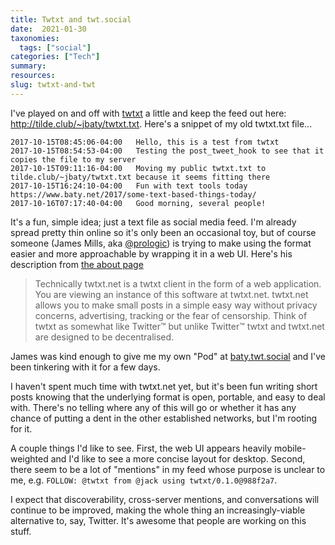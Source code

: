 ```yaml
---
title: Twtxt and twt.social
date:  2021-01-30
taxonomies:
  tags: ["social"]
categories: ["Tech"]
summary: 
resources:
slug: twtxt-and-twt
---
```


I've played on and off with [twtxt](https://github.com/buckket/twtxt) a little and keep the feed out here: http://tilde.club/~jbaty/twtxt.txt. Here's a snippet of my old twtxt.txt file...

```
2017-10-15T08:45:06-04:00	Hello, this is a test from twtxt
2017-10-15T08:54:53-04:00	Testing the post_tweet_hook to see that it copies the file to my server
2017-10-15T09:11:16-04:00	Moving my public twtxt.txt to tilde.club/~jbaty/twtxt.txt because it seems fitting there
2017-10-15T16:24:10-04:00	Fun with text tools today https://www.baty.net/2017/some-text-based-things-today/
2017-10-16T07:17:40-04:00	Good morning, several people!
```

It's a fun, simple idea; just a text file as social media feed. I'm already spread pretty thin online so it's only been an occasional toy, but of course someone (James Mills, aka [@prologic](https://twtxt.net/user/prologic/)) is trying to make using the format easier and more approachable by wrapping it in a web UI. Here's his description from [the about page](https://twtxt.net/about)

> Technically twtxt.net is a twtxt client in the form of a web application. You are viewing an instance of this software at twtxt.net. twtxt.net allows you to make small posts in a simple easy way without privacy concerns, advertising, tracking or the fear of censorship. Think of twtxt as somewhat like Twitter™ but unlike Twitter™ twtxt and twtxt.net are designed to be decentralised.

James was kind enough to give me my own "Pod" at [baty.twt.social](https://baty.twt.social) and I've been tinkering with it for a few days.

I haven't spent much time with twtxt.net yet, but it's been fun writing short posts knowing that the underlying format is open, portable, and easy to deal with. There's no telling where any of this will go or whether it has any chance of putting a dent in the other established networks, but I'm rooting for it.

A couple things I'd like to see. First, the web UI appears heavily mobile-weighted and I'd like to see a more concise layout for desktop. Second, there seem to be a lot of "mentions" in my feed whose purpose is unclear to me,  e.g. `FOLLOW: @twtxt from @jack using twtxt/0.1.0@988f2a7`.

I expect that discoverability, cross-server mentions, and conversations will continue to be improved, making the whole thing an increasingly-viable alternative to, say, Twitter. It's awesome that people are working on this stuff.







